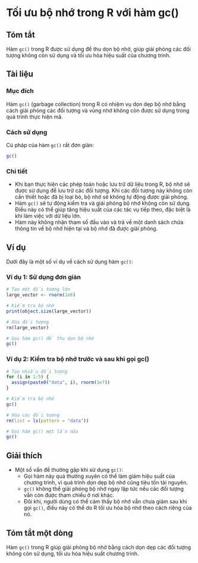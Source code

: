 <!--
Meta Description: # Tối ưu bộ nhớ trong R với hàm gc() ## Tóm tắt Hàm `gc()` trong R được sử dụng để thu dọn bộ nhớ, giúp giải phóng các đối tượng không còn sử dụng và ...
Meta Keywords: nhớ, hàm, dụng, đối, tượng
-->

# Tối ưu bộ nhớ trong R với hàm gc()

## Tóm tắt
Hàm `gc()` trong R được sử dụng để thu dọn bộ nhớ, giúp giải phóng các đối tượng không còn sử dụng và tối ưu hóa hiệu suất của chương trình.

## Tài liệu
### Mục đích
Hàm `gc()` (garbage collection) trong R có nhiệm vụ dọn dẹp bộ nhớ bằng cách giải phóng các đối tượng và vùng nhớ không còn được sử dụng trong quá trình thực hiện mã.

### Cách sử dụng
Cú pháp của hàm `gc()` rất đơn giản:
```R
gc()
```

### Chi tiết
- Khi bạn thực hiện các phép toán hoặc lưu trữ dữ liệu trong R, bộ nhớ sẽ được sử dụng để lưu trữ các đối tượng. Khi các đối tượng này không còn cần thiết hoặc đã bị loại bỏ, bộ nhớ sẽ không tự động được giải phóng.
- Hàm `gc()` sẽ tự động kiểm tra và giải phóng bộ nhớ không còn sử dụng. Điều này có thể giúp tăng hiệu suất của các tác vụ tiếp theo, đặc biệt là khi làm việc với dữ liệu lớn.
- Hàm này không nhận tham số đầu vào và trả về một danh sách chứa thông tin về bộ nhớ hiện tại và bộ nhớ đã được giải phóng.

## Ví dụ
Dưới đây là một số ví dụ về cách sử dụng hàm `gc()`:

### Ví dụ 1: Sử dụng đơn giản
```R
# Tạo một đối tượng lớn
large_vector <- rnorm(1e6)

# Kiểm tra bộ nhớ
print(object.size(large_vector))

# Xóa đối tượng
rm(large_vector)

# Gọi hàm gc() để thu dọn bộ nhớ
gc()
```

### Ví dụ 2: Kiểm tra bộ nhớ trước và sau khi gọi gc()
```R
# Tạo nhiều đối tượng
for (i in 1:5) {
  assign(paste0("data", i), rnorm(1e7))
}

# Kiểm tra bộ nhớ
gc()

# Xóa các đối tượng
rm(list = ls(pattern = "data"))

# Gọi hàm gc() một lần nữa
gc()
```

## Giải thích
- Một số vấn đề thường gặp khi sử dụng `gc()`:
  - Gọi hàm này quá thường xuyên có thể làm giảm hiệu suất của chương trình, vì quá trình dọn dẹp bộ nhớ cũng tiêu tốn tài nguyên.
  - `gc()` không thể giải phóng bộ nhớ ngay lập tức nếu các đối tượng vẫn còn được tham chiếu ở nơi khác.
  - Đôi khi, người dùng có thể cảm thấy bộ nhớ vẫn chưa giảm sau khi gọi `gc()`, điều này có thể do R tối ưu hóa bộ nhớ theo cách riêng của nó.

## Tóm tắt một dòng
Hàm `gc()` trong R giúp giải phóng bộ nhớ bằng cách dọn dẹp các đối tượng không còn sử dụng, tối ưu hóa hiệu suất chương trình.